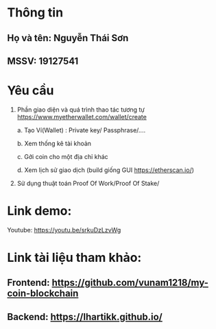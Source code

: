 # Thông tin

## Họ và tên: Nguyễn Thái Sơn

## MSSV: 19127541

# Yêu cầu
1. Phần giao diện và quá trình thao tác tương tự <https://www.myetherwallet.com/wallet/create>
   
   a. Tạo Ví(Wallet) : Private key/ Passphrase/....
    
   b. Xem thống kê tài khoản 
   
    c. Gởi coin cho một địa chỉ khác

   d. Xem lịch sử giao dịch (build giống GUI <https://etherscan.io/>)

2. Sử dụng thuật toán Proof Of Work/Proof Of Stake/

# Link demo: 
Youtube: <https://youtu.be/srkuDzLzvWg>
# Link tài liệu tham khảo:

## Frontend: <https://github.com/vunam1218/my-coin-blockchain>
## Backend: <https://lhartikk.github.io/>